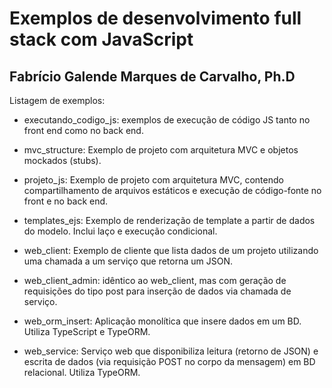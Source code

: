 # Exemplos de desenvolvimento full stack com JavaScript

## Fabrício Galende Marques de Carvalho, Ph.D

Listagem de exemplos:

* executando_codigo_js: exemplos de execução de código JS tanto no front end como no back end.

* mvc_structure: Exemplo de projeto com arquitetura MVC e objetos mockados (stubs).

* projeto_js: Exemplo de projeto com arquitetura MVC, contendo compartilhamento de arquivos estáticos e execução de código-fonte no front e no back end.

* templates_ejs: Exemplo de renderização de template a partir de dados do modelo. Inclui laço e execução condicional.

* web_client: Exemplo de cliente que lista dados de um projeto utilizando uma chamada a um serviço que retorna um JSON.

* web_client_admin: idêntico ao web_client, mas com geração de requisições do tipo post para inserção de dados via chamada de serviço.

* web_orm_insert: Aplicação monolítica que insere dados em um BD. Utiliza TypeScript e TypeORM.

* web_service: Serviço web que disponibiliza leitura (retorno de JSON) e escrita de dados (via requisição POST no corpo da mensagem) em BD relacional. Utiliza TypeORM.
